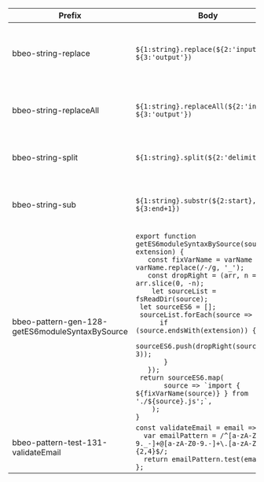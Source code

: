 <table><thead><tr><th>Prefix</th><th>Body</th><th>Description</th></tr></thead><tbody><tr><td>bbeo-string-replace</td><td><code class="language-javascript">${1:string}.replace(${2:'input'}, ${3:'output'})</code></td><td>[string]: Replace single occurrence of value -> string</td></tr><tr><td>bbeo-string-replaceAll</td><td><code class="language-javascript">${1:string}.replaceAll(${2:'input'}, ${3:'output'})</code></td><td>[string]: Replace all occurrences of value -> string</td></tr><tr><td>bbeo-string-split</td><td><code class="language-javascript">${1:string}.split(${2:'delimiter'})</code></td><td>[string]: Split string into array -> array</td></tr><tr><td>bbeo-string-sub</td><td><code class="language-javascript">${1:string}.substr(${2:start}, ${3:end+1})</code></td><td>[string]: Split a string [start, end+1] -> string</td></tr><tr><td>bbeo-pattern-gen-128-getES6moduleSyntaxBySource</td><td><code class="language-javascript">export function getES6moduleSyntaxBySource(source, extension) {<br>	const fixVarName = varName => varName.replace(/-/g, '_');<br>	const dropRight = (arr, n = 1) => arr.slice(0, -n); <br>	let sourceList = fsReadDir(source);<br>	let sourceES6 = [];<br>	sourceList.forEach(source => {<br>		if (source.endsWith(extension)) {<br>			sourceES6.push(dropRight(source, 3));<br>		}<br>	});<br>	return sourceES6.map(<br>		source => `import { ${fixVarName(source)} } from './${source}.js';`,<br>	);<br>}</code></td><td>[pattern]: Get all ES6 modules syntax from the source directory</td></tr><tr><td>bbeo-pattern-test-131-validateEmail</td><td><code class="language-javascript">const validateEmail = email => {      <br>  var emailPattern = /^[a-zA-Z0-9._-]+@[a-zA-Z0-9.-]+\.[a-zA-Z]{2,4}$/;<br>  return emailPattern.test(email); <br>};</code></td><td>[pattern]: Email validator with regex</td></tr></tbody></table>
